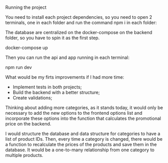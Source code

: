 Running the project

You need to install each project dependencies, so you need to open 2 terminals, one in each folder and run the command npm i in each folder:

The database are centralized on the docker-compose on the backend folder, so you have to spin it as the first step.

docker-compose up

Then you can run the api and app running in each terminal:

npm run dev

What would be my firts improvements if I had more time:

- Implement tests in both projects;
- Build the backend with a better structure;
- Create validations;

Thinking about adding more categories, as it stands today, it would only be necessary to add the new options to the frontend options list and incorporate these options into the function that calculates the promotional price on the backend.

I would structure the database and data structure for categories to have a list of product IDs. Then, every time a category is changed, there would be a function to recalculate the prices of the products and save them in the database. It would be a one-to-many relationship from one category to multiple products.